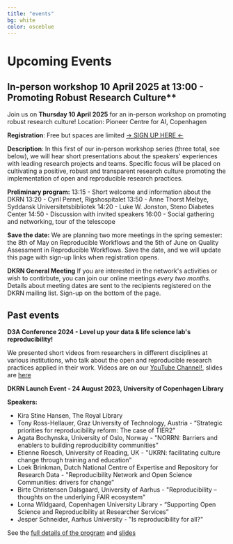 ```yaml
---
title: "events"
bg: white
color: osceblue
---
```


<a id="events"></a>

# Upcoming Events

## In-person workshop 10 April 2025 at 13:00 - Promoting Robust Research Culture**

Join us on **Thursday 10 April 2025** for an in-person workshop on promoting robust research culture!
Location: Pioneer Centre for AI, Copenhagen

**Registration**: Free but spaces are limited [-> SIGN UP HERE <-](https://www.eventbrite.com/e/workshop-promoting-robust-research-culture-tickets-1226565383079?aff=oddtdtcreator) 

**Description**: In this first of our in-person workshop series (three total, see below), we will hear short presentations about the speakers' experiences with leading research projects and teams. Specific focus will be placed on cultivating a positive, robust and transparent research culture promoting the implementation of open and reproducible research practices.

**Preliminary program:**
13:15 - Short welcome and information about the DKRN
13:20 - Cyril Pernet, Rigshospitalet
13:50 - Anne Thorst Melbye, Syddansk Universitetsbibliotek
14:20 - Luke W. Jonston, Steno Diabetes Center
14:50 - Discussion with invited speakers
16:00 - Social gathering and networking, tour of the telescope  

**Save the date:** We are planning two more meetings in the spring semester: the 8th of May on Reproducible Workflows and the 5th of June on Quality Assessment in Reproducible Workflows. Save the date, and we will update this page with sign-up links when registration opens.


**DKRN General Meeting**
If you are interested in the network's activities or wish to contirbute, you can join our online meetings *every two months*.
Details about meeting dates are sent to the recipients registered on the DKRN mailing list. Sign-up on the bottom of the page.  

## Past events

**D3A Conference 2024 - Level up your data & life science lab's reproducibility!** 
    
We presented short videos from researchers in different disciplines at various institutions, who talk about the open and reproducible research practices applied in their work. Videos are on our [YouTube Channel!](https://www.youtube.com/playlist?list=PLJPfqQPI6i_AfAP4U6zMOSuM9X2GlsHyC), slides are [here](https://docs.google.com/presentation/d/11V9J7DyyX-34vzQ4j9y7zNqP369ccOtE0amRhIf2hIo/edit?usp=sharing)


**DKRN Launch Event - 24 August 2023, University of Copenhagen Library**

**Speakers:**
* Kira Stine Hansen, The Royal Library
* Tony Ross-Hellauer, Graz University of Technology, Austria - “Strategic priorities for reproducibility reform: The case of TIER2” 
* Agata Bochynska, University of Oslo, Norway - "NORRN: Barriers and enablers to building reproducibility communities"
* Etienne Roesch, University of Reading, UK - "UKRN: facilitating culture change through training and education”
* Loek Brinkman, Dutch National Centre of Expertise and Repository for Research Data - "Reproducibility Network and Open Science Communities: drivers for change” 
* Birte Christensen Dalsgaard, University of Aarhus - "Reproducibility – thoughts on the underlying FAIR ecosystem"
* Lorna Wildgaard, Copenhagen University Library - “Supporting Open Science and Reproducibility at Researcher Services” 
* Jesper Schneider, Aarhus University - "Is reproducibility for all?"

See the [full details of the program](https://docs.google.com/document/d/1HZQcdSwyiMkRzn0Q9N2O1XRyx9ujh8lSeVY6I0wr_pQ) and [slides](https://drive.google.com/drive/u/2/folders/1IR1ciksn2cvht94ueGELsPywGOdK3wbm)







